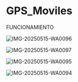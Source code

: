 # GPS_Moviles

FUNCIONAMIENTO

![IMG-20250515-WA0096](https://github.com/user-attachments/assets/ed789a67-44d5-409c-ada5-c2a2c6c18e80)

![IMG-20250515-WA0097](https://github.com/user-attachments/assets/746b8c43-d7df-43aa-b364-dd177f6817c5)

![IMG-20250515-WA0095](https://github.com/user-attachments/assets/f0d50b0a-8fa8-4c95-877b-35110a9ed110)

![IMG-20250515-WA0094](https://github.com/user-attachments/assets/e47c485d-e1c8-49b6-a4f6-ac80dab213a9)



